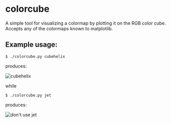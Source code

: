 # colorcube
A simple tool for visualizing a colormap by plotting it on the RGB color cube. 
Accepts any of the colormaps known to matplotlib.

## Example usage:
    $ ./colorcube.py cubehelix

produces:

![cubehelix](https://raw.github.com/cheyneh/colorcube/master/cubehelix.png)

while 

    $ ./colorcube.py jet

produces:

![don't use jet](https://raw.github.com/cheyneh/colorcube/master/jet.png)
